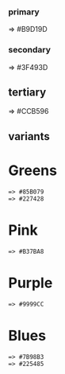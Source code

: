 ### primary
  => #B9D19D

### secondary 
  => #3F493D

## tertiary
  => #CCB596

## variants
  # Greens
    => #85B079
    => #227428

  # Pink
    => #B37BA8

  # Purple 
    => #9999CC

  # Blues 
    => #7B98B3
    => #225485

  